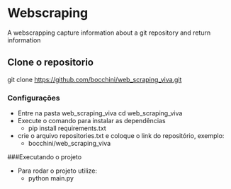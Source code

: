 # Webscraping

A webscrapping capture information about a git repository and return information

## Clone o repositorio

git clone https://github.com/bocchini/web_scraping_viva.git

### Configurações

- Entre na pasta web_scraping_viva
  cd web_scraping_viva
- Execute o comando para instalar as dependências 
    - pip install requirements.txt 
- crie o arquivo repositories.txt e coloque o link do repositório,
  exemplo:
    - bocchini/web_scraping_viva

###Executando o projeto
- Para rodar o projeto utilize:
    - python main.py

